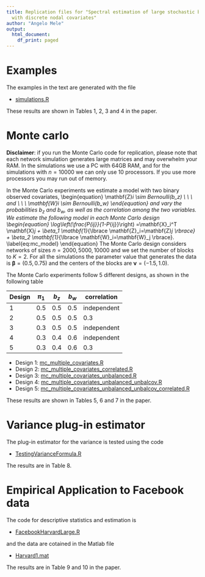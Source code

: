 ```yaml
---
title: Replication files for "Spectral estimation of large stochastic blockmodels
  with discrete nodal covariates"
author: "Angelo Mele"
output:
  html_document:
    df_print: paged
---
```

# Examples
The examples in the text are generated with the file

- [simulations.R](simulations.R)

These results are shown in Tables 1, 2, 3 and 4 in the paper.

# Monte carlo
**Disclaimer**: if you run the Monte Carlo code for replication, please note that each network simulation generates large matrices and may overwhelm your RAM. In the simulations we use a PC with 64GB RAM, and for the simulations with $n=10000$ we can only use 10 processors. If you use more processors you may run out of memory.


In the Monte Carlo experiments we estimate a model with two binary observed covariates, 
\begin{equation}
\mathbf{Z}_i \sim Bernoulli(b_z) \ \ \  and \ \ \  \mathbf{W}_i \sim Bernoulli(b_w)
\end{equation}
and vary the probabilities $b_z$ and $b_w$, as well as the correlation among the two variables. We estimate the following model in each Monte Carlo design
\begin{equation}
    \log\left(\frac{P_{ij}}{1-P_{ij}}\right) =\mathbf{X}_i^T \mathbf{X}_j + \beta_1 \mathbf{1}_{\lbrace \mathbf{Z}_i=\mathbf{Z}_j \rbrace} + \beta_2 \mathbf{1}_{\lbrace \mathbf{W}_i=\mathbf{W}_j \rbrace}.
    \label{eq:mc_model}
\end{equation}
The Monte Carlo design considers networks of sizes $n=2000, 5000, 10000$ and we set the number of blocks to $K=2$. For all the simulations the parameter value that generates the data is $\mathbf{\beta} = (0.5,0.75)$ and the centers of the blocks are $\mathbf{\nu}=(-1.5,1.0)$.

The Monte Carlo experiments follow 5 different designs, as shown in the following table



| Design   | $\pi_1$   | $b_z$   | $b_w$   | correlation |
| ----- | ---- | --- | --- | ----- |  
1   | $0.5$  |  $0.5$ | $0.5$ |  independent |
      2   | $0.5$  |  $0.5$ | $0.5$ |  $0.3$ |
      3   | $0.3$  |  $0.5$ | $0.5$ |  independent |
      4   | $0.3$  |  $0.4$ | $0.6$ |  independent |
      5   | $0.3$  |  $0.4$ | $0.6$ |  $0.3$ |


- Design 1: [mc_multiple_covariates.R](mc_multiple_covariates.R)
- Design 2: [mc_multiple_covariates_correlated.R](mc_multiple_covariates_correlated.R)
- Design 3: [mc_multiple_covariates_unbalanced.R](mc_multiple_covariates_unbalanced.R)
- Design 4: [mc_multiple_covariates_unbalanced_unbalcov.R](mc_multiple_covariates_unbalanced_unbalcov.R)
- Design 5: [mc_multiple_covariates_unbalanced_unbalcov_correlated.R](mc_multiple_covariates_unbalanced_unbalcov_correlated.R)

These results are shown in Tables 5, 6 and 7 in the paper.

# Variance plug-in estimator
The plug-in estimator for the variance is tested using the code

- [TestingVarianceFormula.R](TestingVarianceFormula.R)

The results are in Table 8.

# Empirical Application to Facebook data
The code for descriptive statistics and estimation is

- [FacebookHarvardLarge.R](FacebookHarvardLarge.R)

and the data are cotained in the Matlab file 

- [Harvard1.mat](Harvard.mat)

The results are in Table 9 and 10 in the paper.